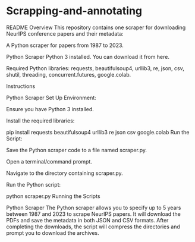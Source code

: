 # Scrapping-and-annotating
README
Overview
This repository contains one scraper for downloading NeurIPS conference papers and their metadata:


A Python scraper for papers from 1987 to 2023.


Python Scraper
Python 3 installed. You can download it from here.

Required Python libraries: requests, beautifulsoup4, urllib3, re, json, csv, shutil, threading, concurrent.futures, google.colab.

Instructions

Python Scraper
Set Up Environment:

Ensure you have Python 3 installed.

Install the required libraries:


pip install requests beautifulsoup4 urllib3 re json csv google.colab
Run the Script:

Save the Python scraper code to a file named scraper.py.

Open a terminal/command prompt.

Navigate to the directory containing scraper.py.

Run the Python script:

python scraper.py
Running the Scripts

Python Scraper
The Python scraper allows you to specify up to 5 years between 1987 and 2023 to scrape NeurIPS papers. It will download the PDFs and save the metadata in both JSON and CSV formats. After completing the downloads, the script will compress the directories and prompt you to download the archives.

